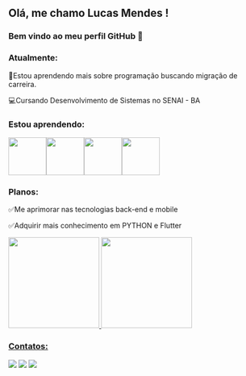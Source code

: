 ## Olá, me chamo Lucas Mendes ! 
### Bem vindo ao meu perfil GitHub 👋




### Atualmente:
:man:Estou aprendendo mais sobre programação buscando migração de carreira. 

:computer:Cursando Desenvolvimento de Sistemas no SENAI - BA

### Estou aprendendo:
<img src="https://cdn.jsdelivr.net/gh/devicons/devicon/icons/python/python-original-wordmark.svg" width=75 height=75/><img src="https://cdn.jsdelivr.net/gh/devicons/devicon/icons/css3/css3-original.svg" width=75 height=75 /><img src="https://cdn.jsdelivr.net/gh/devicons/devicon/icons/flutter/flutter-original.svg" width=75 height=75/><img src="https://cdn.jsdelivr.net/gh/devicons/devicon/icons/javascript/javascript-original.svg" width=75 height=75 />







### Planos:
:white_check_mark:Me aprimorar nas tecnologias back-end e mobile

:white_check_mark:Adquirir mais conhecimento em PYTHON e Flutter

<div>
<a href="https://github.com/Luckaszfsa">
<img height="180em" src="https://github-readme-stats.vercel.app/api/top-langs/?username=Luckaszfsa&layout=compact&langs_count=7&theme=dracula"/>
<img height="180em" src="https://github-readme-stats.vercel.app/api?username=Luckaszfsa&show_icons=true&theme=dracula&include_all_commits=true&count_private=true"/>
</div>
  
### Contatos:

<div>

<a href="https://www.twitch.tv/Luckaszgamer" target="_blank"><img src="https://img.shields.io/badge/Twitch-9146FF?style=for-the-badge&logo=twitch&logoColor=white" target="_blank"></a>
<a href = "mailto:luckasz.mendes@gmail.com"><img src="https://img.shields.io/badge/Gmail-D14836?style=for-the-badge&logo=gmail&logoColor=white" target="_blank"></a>
<a href="https://www.linkedin.com/in/lucas-mendes-966ab532" target="_blank"><img src="https://img.shields.io/badge/-LinkedIn-%230077B5?style=for-the-badge&logo=linkedin&logoColor=white" target="_blank"></a>   
</div>
  
 

